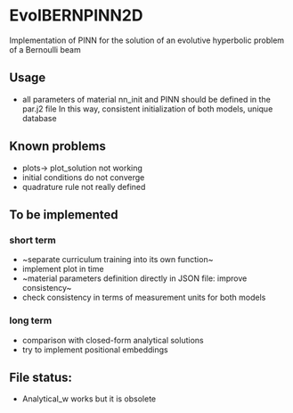 # EvolBERNPINN2D
Implementation of PINN for the solution of an evolutive hyperbolic problem of a Bernoulli beam
## Usage
- all parameters of material nn_init and PINN should be defined in the par.j2 file
In this way, consistent initialization of both models, unique database
## Known problems
- plots-> plot_solution not working
- initial conditions do not converge
- quadrature rule not really defined
## To be implemented
### short term
- ~separate curriculum training into its own function~
- implement plot in time
- ~material parameters definition directly in JSON file: improve consistency~
- check consistency in terms of measurement units for both models
### long term
- comparison with closed-form analytical solutions
- try to implement positional embeddings
## File status:
- Analytical_w works but it is obsolete
